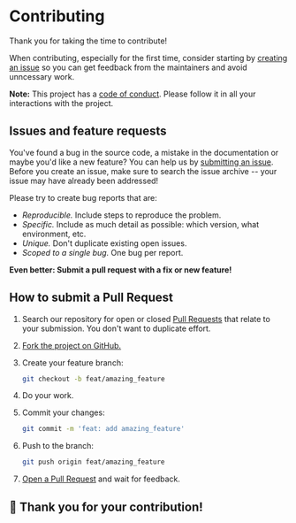 # Contributing

Thank you for taking the time to contribute!

When contributing, especially for the first time, consider starting by
[creating an issue](https://github.com/rootwork/hugo-module-gallery-grid/issues/new)
so you can get feedback from the maintainers and avoid unncessary work.

**Note:** This project has a
[code of conduct](https://github.com/rootwork/hugo-module-gallery-grid/blob/main/docs/CODE_OF_CONDUCT.md).
Please follow it in all your interactions with the project.

## Issues and feature requests

You've found a bug in the source code, a mistake in the documentation or maybe
you'd like a new feature? You can help us by
[submitting an issue](https://github.com/rootwork/hugo-module-gallery-grid/issues/new).
Before you create an issue, make sure to search the issue archive -- your issue
may have already been addressed!

Please try to create bug reports that are:

- _Reproducible._ Include steps to reproduce the problem.
- _Specific._ Include as much detail as possible: which version, what
  environment, etc.
- _Unique._ Don't duplicate existing open issues.
- _Scoped to a single bug._ One bug per report.

**Even better: Submit a pull request with a fix or new feature!**

## How to submit a Pull Request

1. Search our repository for open or closed
   [Pull Requests](https://github.com/rootwork/hugo-module-gallery-grid/pulls)
   that relate to your submission. You don't want to duplicate effort.

2. [Fork the project on GitHub.](https://github.com/rootwork/hugo-module-gallery-grid/fork)

3. Create your feature branch:

   ```sh
   git checkout -b feat/amazing_feature
   ```

4. Do your work.

5. Commit your changes:

   ```sh
   git commit -m 'feat: add amazing_feature'
   ```

6. Push to the branch:

   ```sh
   git push origin feat/amazing_feature
   ```

7. [Open a Pull Request](https://github.com/rootwork/hugo-module-gallery-grid/compare?expand=1)
   and wait for feedback.

## 🎉 **Thank you for your contribution!**
